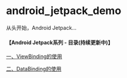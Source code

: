 # android_jetpack_demo
从头开始，Android Jetpack...

#### 【Android Jetpack系列 - 目录(持续更新中)】

[一、ViewBinding的使用](ViewBinding/docs/readme.md)

[二、DataBinding的使用](DataBinding/docs/readme.md)

